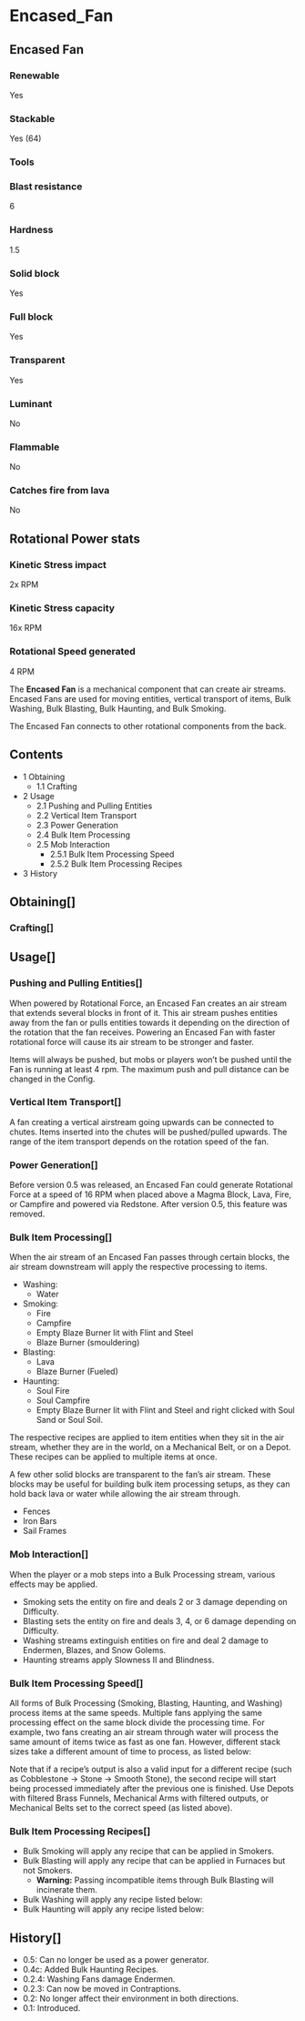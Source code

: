 # Encased_Fan

## Encased Fan

### Renewable

Yes

### Stackable

Yes (64)

### Tools

### Blast resistance

6

### Hardness

1.5

### Solid block

Yes

### Full block

Yes

### Transparent

Yes

### Luminant

No

### Flammable

No

### Catches fire from lava

No

## Rotational Power stats

### Kinetic Stress impact

2x RPM

### Kinetic Stress capacity

16x RPM

### Rotational Speed generated

4 RPM

The **Encased Fan** is a mechanical component that can create air streams. Encased Fans are used for moving entities, vertical transport of items, Bulk Washing, Bulk Blasting, Bulk Haunting, and Bulk Smoking.

The Encased Fan connects to other rotational components from the back.

## Contents

- 1 Obtaining
    - 1.1 Crafting
- 2 Usage
    - 2.1 Pushing and Pulling Entities
    - 2.2 Vertical Item Transport
    - 2.3 Power Generation
    - 2.4 Bulk Item Processing
    - 2.5 Mob Interaction
        - 2.5.1 Bulk Item Processing Speed
        - 2.5.2 Bulk Item Processing Recipes
- 3 History

## Obtaining[]

### Crafting[]

## Usage[]

### Pushing and Pulling Entities[]

When powered by Rotational Force, an Encased Fan creates an air stream that extends several blocks in front of it. This air stream pushes entities away from the fan or pulls entities towards it depending on the direction of the rotation that the fan receives. Powering an Encased Fan with faster rotational force will cause its air stream to be stronger and faster.

Items will always be pushed, but mobs or players won’t be pushed until the Fan is running at least 4 rpm. The maximum push and pull distance can be changed in the Config.

### Vertical Item Transport[]

A fan creating a vertical airstream going upwards can be connected to chutes. Items inserted into the chutes will be pushed/pulled upwards. The range of the item transport depends on the rotation speed of the fan.

### Power Generation[]

Before version 0.5 was released, an Encased Fan could generate Rotational Force at a speed of 16 RPM when placed above a Magma Block, Lava, Fire, or Campfire and powered via Redstone. After version 0.5, this feature was removed.

### Bulk Item Processing[]

When the air stream of an Encased Fan passes through certain blocks, the air stream downstream will apply the respective processing to items.

- Washing:
    - Water
- Smoking:
    - Fire
    - Campfire
    - Empty Blaze Burner lit with Flint and Steel
    - Blaze Burner (smouldering)
- Blasting:
    - Lava
    - Blaze Burner (Fueled)
- Haunting:
    - Soul Fire
    - Soul Campfire
    - Empty Blaze Burner lit with Flint and Steel and right clicked with Soul Sand or Soul Soil.

The respective recipes are applied to item entities when they sit in the air stream, whether they are in the world, on a Mechanical Belt, or on a Depot. These recipes can be applied to multiple items at once.

A few other solid blocks are transparent to the fan’s air stream. These blocks may be useful for building bulk item processing setups, as they can hold back lava or water while allowing the air stream through.

- Fences
- Iron Bars
- Sail Frames

### Mob Interaction[]

When the player or a mob steps into a Bulk Processing stream, various effects may be applied.

- Smoking sets the entity on fire and deals 2 or 3 damage depending on Difficulty.
- Blasting sets the entity on fire and deals 3, 4, or 6 damage depending on Difficulty.
- Washing streams extinguish entities on fire and deal 2 damage to Endermen, Blazes, and Snow Golems.
- Haunting streams apply Slowness II and Blindness.

### Bulk Item Processing Speed[]

All forms of Bulk Processing (Smoking, Blasting, Haunting, and Washing) process items at the same speeds. Multiple fans applying the same processing effect on the same block divide the processing time. For example, two fans creating an air stream through water will process the same amount of items twice as fast as one fan. However, different stack sizes take a different amount of time to process, as listed below:

Note that if a recipe’s output is also a valid input for a different recipe (such as Cobblestone → Stone → Smooth Stone), the second recipe will start being processed immediately after the previous one is finished. Use Depots with filtered Brass Funnels, Mechanical Arms with filtered outputs, or Mechanical Belts set to the correct speed (as listed above).

### Bulk Item Processing Recipes[]

- Bulk Smoking will apply any recipe that can be applied in Smokers.
- Bulk Blasting will apply any recipe that can be applied in Furnaces but not Smokers.
    - **Warning:** Passing incompatible items through Bulk Blasting will incinerate them.
- Bulk Washing will apply any recipe listed below:
- Bulk Haunting will apply any recipe listed below:

## History[]

- 0.5: Can no longer be used as a power generator.
- 0.4c: Added Bulk Haunting Recipes.
- 0.2.4: Washing Fans damage Endermen.
- 0.2.3: Can now be moved in Contraptions.
- 0.2: No longer affect their environment in both directions.
- 0.1: Introduced.